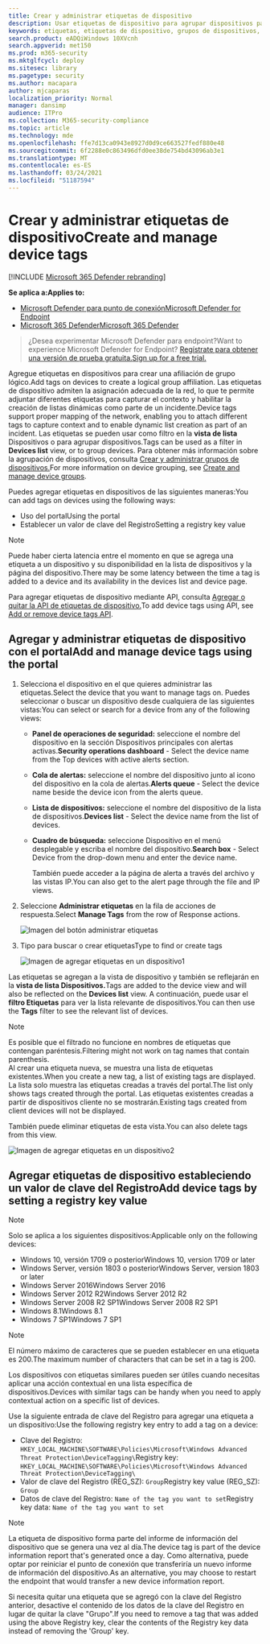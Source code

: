 ```yaml
---
title: Crear y administrar etiquetas de dispositivo
description: Usar etiquetas de dispositivo para agrupar dispositivos para capturar contexto y habilitar la creación de listas dinámicas como parte de un incidente
keywords: etiquetas, etiquetas de dispositivo, grupos de dispositivos, grupos, corrección, nivel, reglas, grupo de aad, rol, asignación, clasificación
search.product: eADQiWindows 10XVcnh
search.appverid: met150
ms.prod: m365-security
ms.mktglfcycl: deploy
ms.sitesec: library
ms.pagetype: security
ms.author: macapara
author: mjcaparas
localization_priority: Normal
manager: dansimp
audience: ITPro
ms.collection: M365-security-compliance
ms.topic: article
ms.technology: mde
ms.openlocfilehash: ffe7d13ca0943e8927d0d9ce663527fedf880e48
ms.sourcegitcommit: 6f2288e0c863496dfd0ee38de754bd43096ab3e1
ms.translationtype: MT
ms.contentlocale: es-ES
ms.lasthandoff: 03/24/2021
ms.locfileid: "51187594"
---
```

# <a name="create-and-manage-device-tags"></a><span data-ttu-id="39404-104">Crear y administrar etiquetas de dispositivo</span><span class="sxs-lookup"><span data-stu-id="39404-104">Create and manage device tags</span></span>

[!INCLUDE [Microsoft 365 Defender rebranding](../../includes/microsoft-defender.md)]

<span data-ttu-id="39404-105">**Se aplica a:**</span><span class="sxs-lookup"><span data-stu-id="39404-105">**Applies to:**</span></span>
- [<span data-ttu-id="39404-106">Microsoft Defender para punto de conexión</span><span class="sxs-lookup"><span data-stu-id="39404-106">Microsoft Defender for Endpoint</span></span>](https://go.microsoft.com/fwlink/p/?linkid=2154037)
- [<span data-ttu-id="39404-107">Microsoft 365 Defender</span><span class="sxs-lookup"><span data-stu-id="39404-107">Microsoft 365 Defender</span></span>](https://go.microsoft.com/fwlink/?linkid=2118804)

> <span data-ttu-id="39404-108">¿Desea experimentar Microsoft Defender para endpoint?</span><span class="sxs-lookup"><span data-stu-id="39404-108">Want to experience Microsoft Defender for Endpoint?</span></span> [<span data-ttu-id="39404-109">Regístrate para obtener una versión de prueba gratuita.</span><span class="sxs-lookup"><span data-stu-id="39404-109">Sign up for a free trial.</span></span>](https://www.microsoft.com/microsoft-365/windows/microsoft-defender-atp?ocid=docs-wdatp-exposedapis-abovefoldlink)

<span data-ttu-id="39404-110">Agregue etiquetas en dispositivos para crear una afiliación de grupo lógico.</span><span class="sxs-lookup"><span data-stu-id="39404-110">Add tags on devices to create a logical group affiliation.</span></span> <span data-ttu-id="39404-111">Las etiquetas de dispositivo admiten la asignación adecuada de la red, lo que te permite adjuntar diferentes etiquetas para capturar el contexto y habilitar la creación de listas dinámicas como parte de un incidente.</span><span class="sxs-lookup"><span data-stu-id="39404-111">Device tags support proper mapping of the network, enabling you to attach different tags to capture context and to enable dynamic list creation as part of an incident.</span></span> <span data-ttu-id="39404-112">Las etiquetas se pueden usar como filtro en la **vista de lista** Dispositivos o para agrupar dispositivos.</span><span class="sxs-lookup"><span data-stu-id="39404-112">Tags can be used as a filter in **Devices list** view, or to group devices.</span></span> <span data-ttu-id="39404-113">Para obtener más información sobre la agrupación de dispositivos, consulta [Crear y administrar grupos de dispositivos.](machine-groups.md)</span><span class="sxs-lookup"><span data-stu-id="39404-113">For more information on device grouping, see [Create and manage device groups](machine-groups.md).</span></span>

<span data-ttu-id="39404-114">Puedes agregar etiquetas en dispositivos de las siguientes maneras:</span><span class="sxs-lookup"><span data-stu-id="39404-114">You can add tags on devices using the following ways:</span></span>

- <span data-ttu-id="39404-115">Uso del portal</span><span class="sxs-lookup"><span data-stu-id="39404-115">Using the portal</span></span>
- <span data-ttu-id="39404-116">Establecer un valor de clave del Registro</span><span class="sxs-lookup"><span data-stu-id="39404-116">Setting a registry key value</span></span>

> [!NOTE]
> <span data-ttu-id="39404-117">Puede haber cierta latencia entre el momento en que se agrega una etiqueta a un dispositivo y su disponibilidad en la lista de dispositivos y la página del dispositivo.</span><span class="sxs-lookup"><span data-stu-id="39404-117">There may be some latency between the time a tag is added to a device and its availability in the devices list and device page.</span></span>  

<span data-ttu-id="39404-118">Para agregar etiquetas de dispositivo mediante API, consulta [Agregar o quitar la API de etiquetas de dispositivo.](add-or-remove-machine-tags.md)</span><span class="sxs-lookup"><span data-stu-id="39404-118">To add device tags using API, see [Add or remove device tags API](add-or-remove-machine-tags.md).</span></span>

## <a name="add-and-manage-device-tags-using-the-portal"></a><span data-ttu-id="39404-119">Agregar y administrar etiquetas de dispositivo con el portal</span><span class="sxs-lookup"><span data-stu-id="39404-119">Add and manage device tags using the portal</span></span>

1. <span data-ttu-id="39404-120">Selecciona el dispositivo en el que quieres administrar las etiquetas.</span><span class="sxs-lookup"><span data-stu-id="39404-120">Select the device that you want to manage tags on.</span></span> <span data-ttu-id="39404-121">Puedes seleccionar o buscar un dispositivo desde cualquiera de las siguientes vistas:</span><span class="sxs-lookup"><span data-stu-id="39404-121">You can select or search for a device from any of the following views:</span></span>

   - <span data-ttu-id="39404-122">**Panel de operaciones de seguridad:** seleccione el nombre del dispositivo en la sección Dispositivos principales con alertas activas.</span><span class="sxs-lookup"><span data-stu-id="39404-122">**Security operations dashboard** - Select the device name from the Top devices with active alerts section.</span></span>
   - <span data-ttu-id="39404-123">**Cola de alertas:** seleccione el nombre del dispositivo junto al icono del dispositivo en la cola de alertas.</span><span class="sxs-lookup"><span data-stu-id="39404-123">**Alerts queue** - Select the device name beside the device icon from the alerts queue.</span></span>
   - <span data-ttu-id="39404-124">**Lista de dispositivos:** seleccione el nombre del dispositivo de la lista de dispositivos.</span><span class="sxs-lookup"><span data-stu-id="39404-124">**Devices list** - Select the device name from the list of devices.</span></span>
   - <span data-ttu-id="39404-125">**Cuadro de búsqueda:** seleccione Dispositivo en el menú desplegable y escriba el nombre del dispositivo.</span><span class="sxs-lookup"><span data-stu-id="39404-125">**Search box** - Select Device from the drop-down menu and enter the device name.</span></span>

     <span data-ttu-id="39404-126">También puede acceder a la página de alerta a través del archivo y las vistas IP.</span><span class="sxs-lookup"><span data-stu-id="39404-126">You can also get to the alert page through the file and IP views.</span></span>

2. <span data-ttu-id="39404-127">Seleccione **Administrar etiquetas** en la fila de acciones de respuesta.</span><span class="sxs-lookup"><span data-stu-id="39404-127">Select **Manage Tags** from the row of Response actions.</span></span>

    ![Imagen del botón administrar etiquetas](images/manage-tags.png)

3. <span data-ttu-id="39404-129">Tipo para buscar o crear etiquetas</span><span class="sxs-lookup"><span data-stu-id="39404-129">Type to find or create tags</span></span>

    ![Imagen de agregar etiquetas en un dispositivo1](images/new-tags.png)

<span data-ttu-id="39404-131">Las etiquetas se agregan a la vista de dispositivo y también se reflejarán en la **vista de lista Dispositivos.**</span><span class="sxs-lookup"><span data-stu-id="39404-131">Tags are added to the device view and will also be reflected on the **Devices list** view.</span></span> <span data-ttu-id="39404-132">A continuación, puede usar el **filtro Etiquetas** para ver la lista relevante de dispositivos.</span><span class="sxs-lookup"><span data-stu-id="39404-132">You can then use the **Tags** filter to see the relevant list of devices.</span></span>

>[!NOTE]
> <span data-ttu-id="39404-133">Es posible que el filtrado no funcione en nombres de etiquetas que contengan paréntesis.</span><span class="sxs-lookup"><span data-stu-id="39404-133">Filtering might not work on tag names that contain parenthesis.</span></span><br>
> <span data-ttu-id="39404-134">Al crear una etiqueta nueva, se muestra una lista de etiquetas existentes.</span><span class="sxs-lookup"><span data-stu-id="39404-134">When you create a new tag, a list of existing tags are displayed.</span></span> <span data-ttu-id="39404-135">La lista solo muestra las etiquetas creadas a través del portal.</span><span class="sxs-lookup"><span data-stu-id="39404-135">The list only shows tags created through the portal.</span></span> <span data-ttu-id="39404-136">Las etiquetas existentes creadas a partir de dispositivos cliente no se mostrarán.</span><span class="sxs-lookup"><span data-stu-id="39404-136">Existing tags created from client devices will not be displayed.</span></span>

<span data-ttu-id="39404-137">También puede eliminar etiquetas de esta vista.</span><span class="sxs-lookup"><span data-stu-id="39404-137">You can also delete tags from this view.</span></span>

![Imagen de agregar etiquetas en un dispositivo2](images/more-manage-tags.png)

## <a name="add-device-tags-by-setting-a-registry-key-value"></a><span data-ttu-id="39404-139">Agregar etiquetas de dispositivo estableciendo un valor de clave del Registro</span><span class="sxs-lookup"><span data-stu-id="39404-139">Add device tags by setting a registry key value</span></span>

>[!NOTE]
> <span data-ttu-id="39404-140">Solo se aplica a los siguientes dispositivos:</span><span class="sxs-lookup"><span data-stu-id="39404-140">Applicable only on the following devices:</span></span>
>- <span data-ttu-id="39404-141">Windows 10, versión 1709 o posterior</span><span class="sxs-lookup"><span data-stu-id="39404-141">Windows 10, version 1709 or later</span></span>
>- <span data-ttu-id="39404-142">Windows Server, versión 1803 o posterior</span><span class="sxs-lookup"><span data-stu-id="39404-142">Windows Server, version 1803 or later</span></span>
>- <span data-ttu-id="39404-143">Windows Server 2016</span><span class="sxs-lookup"><span data-stu-id="39404-143">Windows Server 2016</span></span>
>- <span data-ttu-id="39404-144">Windows Server 2012 R2</span><span class="sxs-lookup"><span data-stu-id="39404-144">Windows Server 2012 R2</span></span>
>- <span data-ttu-id="39404-145">Windows Server 2008 R2 SP1</span><span class="sxs-lookup"><span data-stu-id="39404-145">Windows Server 2008 R2 SP1</span></span>
>- <span data-ttu-id="39404-146">Windows 8.1</span><span class="sxs-lookup"><span data-stu-id="39404-146">Windows 8.1</span></span>
>- <span data-ttu-id="39404-147">Windows 7 SP1</span><span class="sxs-lookup"><span data-stu-id="39404-147">Windows 7 SP1</span></span>

> [!NOTE] 
> <span data-ttu-id="39404-148">El número máximo de caracteres que se pueden establecer en una etiqueta es 200.</span><span class="sxs-lookup"><span data-stu-id="39404-148">The maximum number of characters that can be set in a tag is 200.</span></span>

<span data-ttu-id="39404-149">Los dispositivos con etiquetas similares pueden ser útiles cuando necesitas aplicar una acción contextual en una lista específica de dispositivos.</span><span class="sxs-lookup"><span data-stu-id="39404-149">Devices with similar tags can be handy when you need to apply contextual action on a specific list of devices.</span></span>

<span data-ttu-id="39404-150">Use la siguiente entrada de clave del Registro para agregar una etiqueta a un dispositivo:</span><span class="sxs-lookup"><span data-stu-id="39404-150">Use the following registry key entry to add a tag on a device:</span></span>

- <span data-ttu-id="39404-151">Clave del Registro: `HKEY_LOCAL_MACHINE\SOFTWARE\Policies\Microsoft\Windows Advanced Threat Protection\DeviceTagging\`</span><span class="sxs-lookup"><span data-stu-id="39404-151">Registry key: `HKEY_LOCAL_MACHINE\SOFTWARE\Policies\Microsoft\Windows Advanced Threat Protection\DeviceTagging\`</span></span>
- <span data-ttu-id="39404-152">Valor de clave del Registro (REG_SZ): `Group`</span><span class="sxs-lookup"><span data-stu-id="39404-152">Registry key value (REG_SZ): `Group`</span></span>
- <span data-ttu-id="39404-153">Datos de clave del Registro: `Name of the tag you want to set`</span><span class="sxs-lookup"><span data-stu-id="39404-153">Registry key data: `Name of the tag you want to set`</span></span>

>[!NOTE]
><span data-ttu-id="39404-154">La etiqueta de dispositivo forma parte del informe de información del dispositivo que se genera una vez al día.</span><span class="sxs-lookup"><span data-stu-id="39404-154">The device tag is part of the device information report that's generated once a day.</span></span> <span data-ttu-id="39404-155">Como alternativa, puede optar por reiniciar el punto de conexión que transferiría un nuevo informe de información del dispositivo.</span><span class="sxs-lookup"><span data-stu-id="39404-155">As an alternative, you may choose to restart the endpoint that would transfer a new device information report.</span></span>
> 
> <span data-ttu-id="39404-156">Si necesita quitar una etiqueta que se agregó con la clave del Registro anterior, desactive el contenido de los datos de la clave del Registro en lugar de quitar la clave "Grupo".</span><span class="sxs-lookup"><span data-stu-id="39404-156">If you need to remove a tag that was added using the above Registry key, clear the contents of the Registry key data instead of removing the 'Group' key.</span></span>

